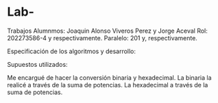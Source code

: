 # Lab-
Trabajos
Alumnmos: Joaquin Alonso Viveros Perez y Jorge Aceval
Rol: 202273586-4 y respectivamente.
Paralelo: 201 y, respectivamente.

Especificación de los algoritmos y desarrollo:

Supuestos utilizados:



Me encargué de hacer la conversión binaria y hexadecimal.
La binaria la realicé a través de la suma de potencias.
La hexadecimal a través de la suma de potencias.


